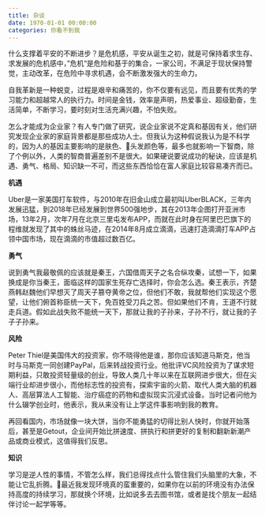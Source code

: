 ```yaml
---
title: 杂谈
date: 1970-01-01 00:00:00
categories: 你看不到我
---
```


什么支撑着平安的不断进步？是危机感，平安从诞生之初，就是可保持着求生存、求发展的危机感中，”危机“是危险和基于的集合，一家公司，不满足于现状保持警觉，主动改革，在危险中寻求机遇，会不断激发强大的生命力。

自我革新是一种蜕变，过程是艰辛和痛苦的，你不仅要有远见，而且要有优秀的学习能力和超越常人的执行力。时间是金钱，效率是声明，热爱事业、超级勤奋，生活简单，不断学习，要时刻对生活充满兴趣，不怕失败。

怎么才能成为企业家？有人专门做了研究，说企业家说不定真和基因有关，他们研究发现企业家的家庭背景都是那些成功人士。但我认为这种假说我认为是不科学的，因为人的基因主要影响的是肤色、头发颜色等，最多也就影响一下智商，除了个例以外，人类的智商普遍差别不是很大。如果硬说要说成功的秘诀，应该是机遇、勇气、格局、知识缺一不可，而这些东西恰恰在富人家庭比较容易凑齐而已。

**机遇**

Uber是一家美国打车软件，与2010年在旧金山成立最初叫UberBLACK，三年内发展迅猛，到2018年已经发展到世界500强地步，其在2013年企图打开亚洲市场，13年2月，次年7月在北京三里屯发布APP，而就在此时身在阿里巴巴旗下的程维就发现了其中的蛛丝马迹，在2014年8月成立滴滴，迅速打造滴滴打车APP占领中国市场，现在滴滴的市值超过数百亿。

**勇气**

说到勇气我最敬佩的应该就是秦王，六国借周天子之名合纵攻秦，试想一下，如果换成是你当秦王，面临这样的国家生死存亡选择时，你会怎么选。秦王表示，齐楚燕韩赵魏他们早想灭了周天子篡夺黄帝之位，但他们不敢，我就帮他们实现这个愿望，让他们俯首称臣统一天下，免百姓受刀兵之苦。但如果他们不肯，王道不行就走兵道。假如此战失败不能统一天下，那就让我的子孙来，子孙不行，就让我的子子子孙来。

**风险**

Peter Thiel是美国伟大的投资家，你不晓得他是谁，那你应该知道马斯克，他当时与马斯克一同创建PayPal，后来转战投资行业。他批评VC风险投资为了谋求短期利益，只敢投资轻量级的创业，导致人类几十年以来在互联网进步很大，但在尖端行业却进步很小，而他标志性的投资有，探索宇宙的火箭、取代人类大脑的机器人、高层算法人工智能、治疗癌症的药物和虚拟现实沉浸式设备。当时记者问他为什么辍学创业时，他表示，我从来没有让上学这件事影响到我的教育。

再回看国内，市场就像一块大饼，当你不能勇猛的切得比别人快时，你就开始落后，甚至是Getout，企业间开始比拼速度、拼执行和拼更好的复制和翻新新潮产品或商业模式，这值得我们反思。

**知识**

学习是逆人性的事情，不管怎么样，我们总得找点什么管住我们头脑里的大象，不能让它乱折腾。最近我发现环境真的蛮重要的，如果你在以前的环境没有办法保持高度的持续学习，那就换个环境，比如说多去去图书馆，或者是找个朋友一起结伴讨论一起学等等。



